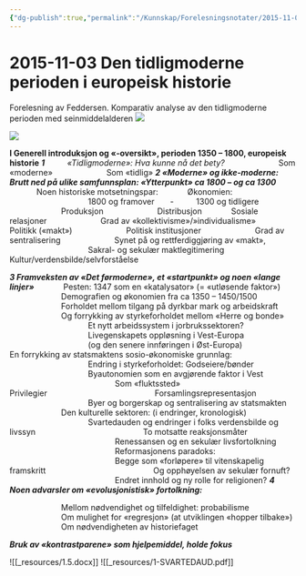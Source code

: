 ```yaml
---
{"dg-publish":true,"permalink":"/Kunnskap/Forelesningsnotater/2015-11-03 Den tidligmoderne perioden i europeisk historie/","tags":["historie","hi110","forelesning"]}
---
```



# 2015-11-03 Den tidligmoderne perioden i europeisk historie
Forelesning av Feddersen. Komparativ analyse av den tidligmoderne perioden med seinmiddelalderen
![](/img/user/_resources/IMG_20151103_163227.png)

![](/img/user/_resources/IMG_20151103_163250.png)

**I Generell introduksjon og «-oversikt», perioden 1350 – 1800, europeisk historie**
_**1**_          _«Tidligmoderne»: Hva kunne nå det bety?_
                       Som «moderne»
                       Som «tidlig»
_**2 «Moderne» og ikke-moderne: Brutt ned på ulike samfunnsplan: «Ytterpunkt» ca 1800 – og ca 1300**_
            Noen historiske motsetningspar:
            Økonomien:                                       1800 og framover       -          1300 og tidligere
                       Produksjon
                       Distribusjon
            Sosiale relasjoner
                       Grad av «kollektivisme»/»individualisme»
            Politikk («makt»)
                       Politisk institusjoner
                       Grad av sentralisering
                       Synet på og rettferdiggjøring av «makt»,
                                   Sakral- og sekulær maktlegitimering
            Kultur/verdensbilde/selvforståelse

_**3 Framveksten av «Det førmoderne», et «startpunkt» og noen «lange linjer»**_
            Pesten: 1347 som en «katalysator» (= «utløsende faktor»)
                       Demografien og økonomien fra ca 1350 – 1450/1500
                       Forholdet mellom tilgang på dyrkbar mark og arbeidskraft
                       Og forrykking av styrkeforholdet mellom «Herre og bonde»
                                   Et nytt arbeidssystem i jorbrukssektoren?
                                   Livegenskapets oppløsning i Vest-Europa
                                   (og den senere innføringen i Øst-Europa)
                       En forrykking av statsmaktens sosio-økonomiske grunnlag:
                                   Endring i styrkeforholdet: Godseiere/bønder
                                   Byautonomien som en avgjørende faktor i Vest
                                               Som «fluktssted»
                                               Privilegier
                                               Forsamlingsrepresentasjon
                                   Byer og borgerskap og sentralisering av statsmakten
                       Den kulturelle sektoren: (i endringer, kronologisk)
                                   Svartedauden og endringer i folks verdensbilde og livssyn
                                               To motsatte reaksjonsmåter
                                               Renessansen og en sekulær livsfortolkning
                                               Reformasjonens paradoks:
                                               Begge som «forløpere» til vitenskapelig framskritt
                                               Og opphøyelsen av sekulær fornuft?
                                               Endret innhold og ny rolle for religionen?
_**4 Noen advarsler om «evolusjonistisk» fortolkning:**_

                       Mellom nødvendighet og tilfeldighet: probabilisme
                       Om mulighet for «regresjon» (at utviklingen «hopper tilbake»)
                       Om nødvendigheten av historiefaget

_**Bruk av «kontrastparene» som hjelpemiddel, holde fokus**_

 ![[_resources/1.5.docx]]
 ![[_resources/1-SVARTEDAUD.pdf]]
